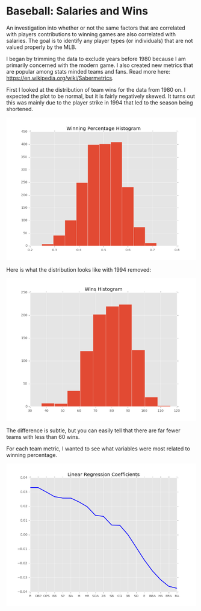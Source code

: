 # Baseball: Salaries and Wins
An investigation into whether or not the same factors that are correlated with players contributions to winning games are also correlated with salaries.  The goal is to identify any player types (or individuals) that are not valued properly by the MLB.

I began by trimming the data to exclude years before 1980 because I am primarily concerned with the modern game.  I also created new metrics that are popular among stats minded teams and fans.  Read more here: https://en.wikipedia.org/wiki/Sabermetrics.

First I looked at the distribution of team wins for the data from 1980 on.  I expected the plot to be normal, but it is fairly negatively skewed.  It turns out this was mainly due to the player strike in 1994 that led to the season being shortened.

![Wins Histogram](/images/winshisto.png)

Here is what the distribution looks like with 1994 removed:

![Wins Histogram2](/images/winshisto2.png)

The difference is subtle, but you can easily tell that there are far fewer teams with less than 60 wins.

For each team metric, I wanted to see what variables were most related to winning percentage.

![Linear Regression Coefficients](/images/coefficients.png)
